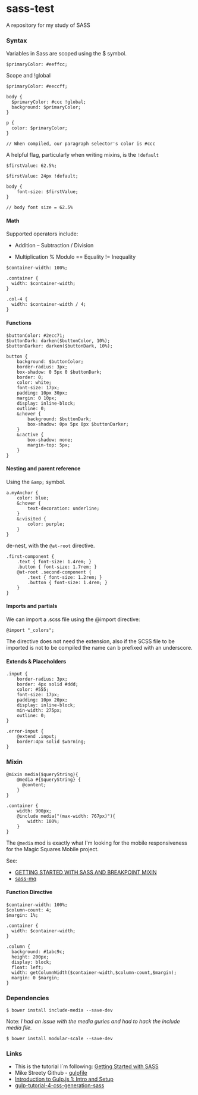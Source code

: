 # sass-test
A repository for my study of SASS


### Syntax

Variables in Sass are scoped using the $ symbol.

```
$primaryColor: #eeffcc;
```

Scope and !global

```
$primaryColor: #eeccff;

body {
  $primaryColor: #ccc !global;
  background: $primaryColor;
}

p {
  color: $primaryColor;
}

// When compiled, our paragraph selector's color is #ccc
```

A helpful flag, particularly when writing mixins, is the `!default`

```
$firstValue: 62.5%;

$firstValue: 24px !default;

body {
    font-size: $firstValue;
}

// body font size = 62.5%
```

#### Math

Supported operators include:

+    Addition
–    Subtraction
/    Division
*    Multiplication
%    Modulo
==   Equality
!=   Inequality

```
$container-width: 100%;

.container {
  width: $container-width;
}

.col-4 {
  width: $container-width / 4;
}
```

#### Functions

```
$buttonColor: #2ecc71;
$buttonDark: darken($buttonColor, 10%);
$buttonDarker: darken($buttonDark, 10%);

button {
    background: $buttonColor;
    border-radius: 3px;
    box-shadow: 0 5px 0 $buttonDark;
    border: 0;
    color: white;
    font-size: 17px;
    padding: 10px 30px;
    margin: 0 10px;
    display: inline-block;
    outline: 0;
    &:hover {
        background: $buttonDark;
        box-shadow: 0px 5px 0px $buttonDarker;
    }
    &:active {
        box-shadow: none;
        margin-top: 5px;
    }
}
```

#### Nesting and parent reference

Using the `&amp;` symbol.

```
a.myAnchor {
    color: blue;
    &:hover {
        text-decoration: underline;
    }
    &:visited {
        color: purple;
    }
}
```

de-nest, with the `@at-root` directive.

```
.first-component {
    .text { font-size: 1.4rem; }
    .button { font-size: 1.7rem; }
    @at-root .second-component {
        .text { font-size: 1.2rem; }
        .button { font-size: 1.4rem; }
    }
}
```

#### Imports and partials

We can import a .scss file using the @import directive:

```
@import "_colors";
```

The directive does not need the extension, also if the SCSS file to be imported is not to be compiled the name can b prefixed with an underscore.

#### Extends & Placeholders

```
.input {
    border-radius: 3px;
    border: 4px solid #ddd;
    color: #555;
    font-size: 17px;
    padding: 10px 20px;
    display: inline-block;
    min-width: 275px;
    outline: 0;
}

.error-input {
    @extend .input;
    border:4px solid $warning;
}
```

### Mixin

```
@mixin media($queryString){
    @media #{$queryString} {
      @content;
    }
}

.container {
    width: 900px;
    @include media("(max-width: 767px)"){
        width: 100%;
    }
}
```

The `@media` mod is exactly what I'm looking for the mobile responsiveness for the Magic Squares Mobile project.

See:
* [GETTING STARTED WITH SASS AND BREAKPOINT MIXIN](http://responsivedesign.is/develop/getting-started-with-sass)
* [sass-mq](https://github.com/sass-mq/sass-mq)


#### Function Directive

```
$container-width: 100%;
$column-count: 4;
$margin: 1%;

.container {
  width: $container-width;
}

.column {
  background: #1abc9c;
  height: 200px;
  display: block;
  float: left;
  width: getColumnWidth($container-width,$column-count,$margin);
  margin: 0 $margin;
}
```

### Dependencies

```
$ bower install include-media --save-dev
```

Note: _I had an issue with the media guries and had to hack the include media file._

```
$ bower install modular-scale --save-dev
```

### Links

* This is the tutorial I`m following:
[Getting Started with SASS](https://scotch.io/tutorials/getting-started-with-sass)
* Mike Streety Github - [gulpfile](https://gist.github.com/mikestreety/9525414)
* [Introduction to Gulp.js 1: Intro and Setup](http://stefanimhoff.de/2014/gulp-tutorial-1-intro-setup/)
* [gulp-tutorial-4-css-generation-sass](http://stefanimhoff.de/2014/gulp-tutorial-4-css-generation-sass/)
